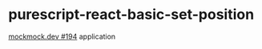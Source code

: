 # purescript-react-basic-set-position

[mockmock.dev #194](https://mockmock.connpass.com/event/112504/) application
